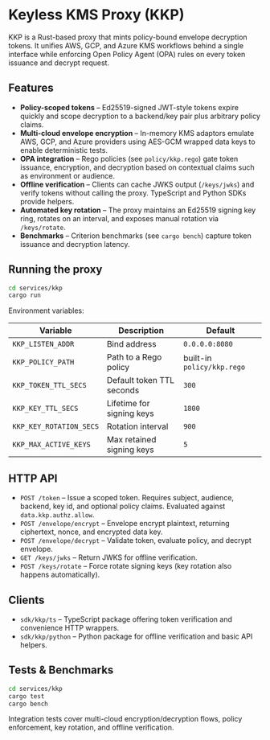 # Keyless KMS Proxy (KKP)

KKP is a Rust-based proxy that mints policy-bound envelope decryption tokens. It unifies
AWS, GCP, and Azure KMS workflows behind a single interface while enforcing Open Policy
Agent (OPA) rules on every token issuance and decrypt request.

## Features

- **Policy-scoped tokens** – Ed25519-signed JWT-style tokens expire quickly and scope
decryption to a backend/key pair plus arbitrary policy claims.
- **Multi-cloud envelope encryption** – In-memory KMS adaptors emulate AWS, GCP, and Azure
providers using AES-GCM wrapped data keys to enable deterministic tests.
- **OPA integration** – Rego policies (see `policy/kkp.rego`) gate token issuance,
encryption, and decryption based on contextual claims such as environment or audience.
- **Offline verification** – Clients can cache JWKS output (`/keys/jwks`) and verify
tokens without calling the proxy. TypeScript and Python SDKs provide helpers.
- **Automated key rotation** – The proxy maintains an Ed25519 signing key ring, rotates on
an interval, and exposes manual rotation via `/keys/rotate`.
- **Benchmarks** – Criterion benchmarks (see `cargo bench`) capture token issuance and
decryption latency.

## Running the proxy

```bash
cd services/kkp
cargo run
```

Environment variables:

| Variable | Description | Default |
| --- | --- | --- |
| `KKP_LISTEN_ADDR` | Bind address | `0.0.0.0:8080` |
| `KKP_POLICY_PATH` | Path to a Rego policy | built-in `policy/kkp.rego` |
| `KKP_TOKEN_TTL_SECS` | Default token TTL seconds | `300` |
| `KKP_KEY_TTL_SECS` | Lifetime for signing keys | `1800` |
| `KKP_KEY_ROTATION_SECS` | Rotation interval | `900` |
| `KKP_MAX_ACTIVE_KEYS` | Max retained signing keys | `5` |

## HTTP API

- `POST /token` – Issue a scoped token. Requires subject, audience, backend, key id, and
optional policy claims. Evaluated against `data.kkp.authz.allow`.
- `POST /envelope/encrypt` – Envelope encrypt plaintext, returning ciphertext, nonce, and
encrypted data key.
- `POST /envelope/decrypt` – Validate token, evaluate policy, and decrypt envelope.
- `GET /keys/jwks` – Return JWKS for offline verification.
- `POST /keys/rotate` – Force rotate signing keys (key rotation also happens automatically).

## Clients

- `sdk/kkp/ts` – TypeScript package offering token verification and convenience HTTP
wrappers.
- `sdk/kkp/python` – Python package for offline verification and basic API helpers.

## Tests & Benchmarks

```bash
cd services/kkp
cargo test
cargo bench
```

Integration tests cover multi-cloud encryption/decryption flows, policy enforcement, key
rotation, and offline verification.
